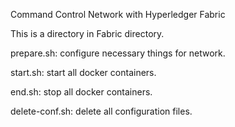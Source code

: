 Command Control Network with Hyperledger Fabric

This is a directory in Fabric directory.

prepare.sh: configure necessary things for network.

start.sh: start all docker containers.

end.sh: stop all docker containers.

delete-conf.sh: delete all configuration files.
